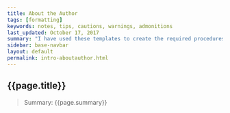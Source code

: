 ```yaml
---
title: About the Author
tags: [formatting]
keywords: notes, tips, cautions, warnings, admonitions
last_updated: October 17, 2017
summary: "I have used these templates to create the required procedures and test documents for several regulated projects."
sidebar: base-navbar
layout: default
permalink: intro-aboutauthor.html
---
```

## {{page.title}}

> Summary: {{page.summary}}
